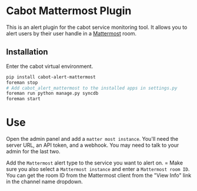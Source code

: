 Cabot Mattermost Plugin
=====

This is an alert plugin for the cabot service monitoring tool.
It allows you to alert users by their user handle in a [Mattermost](https://mattermost.com/) room.

## Installation

Enter the cabot virtual environment.

```bash
pip install cabot-alert-mattermost
foreman stop
# Add cabot_alert_mattermost to the installed apps in settings.py
foreman run python manage.py syncdb
foreman start
```

# Use

Open the admin panel and add a `matter most instance`.
You'll need the server URL, an API token, and a webhook. You may need to talk to your admin for the last two.

Add the `Mattermost` alert type to the service you want to alert on. =
Make sure you also select a `Mattermost instance` and enter a `Mattermost room ID`.
You can get the room ID from the Mattermost client from the "View Info" link in the channel name dropdown.
